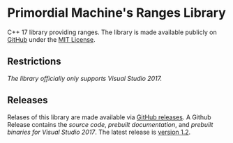 # Primordial Machine's Ranges Library
C++ 17 library providing ranges. 
The library is made available publicly on [GitHub](https://github.com/primordialmachine/ranges) under the [MIT License](https://github.com/primordialmachine/ranges/blob/master/LICENSE).

## Restrictions
*The library officially only supports Visual Studio 2017.*

## Releases
Relases of this library are made available via [GitHub releases](https://github.com/primordialmachine/ranges/releases/). A Github Release contains the *source code*, *prebuilt documentation*, and *prebuilt binaries for Visual Studio 2017*. The latest release is [version 1.2](https://github.com/primordialmachine/ranges/releases/latest).
